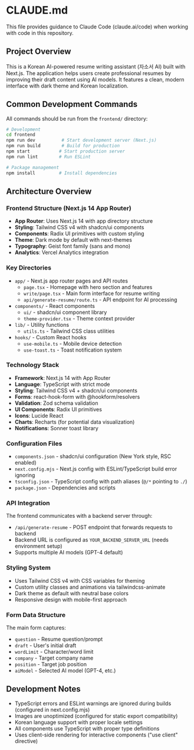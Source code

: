 # CLAUDE.md

This file provides guidance to Claude Code (claude.ai/code) when working with code in this repository.

## Project Overview

This is a Korean AI-powered resume writing assistant (자소서 AI) built with Next.js. The application helps users create professional resumes by improving their draft content using AI models. It features a clean, modern interface with dark theme and Korean localization.

## Common Development Commands

All commands should be run from the `frontend/` directory:

```bash
# Development
cd frontend
npm run dev          # Start development server (Next.js)
npm run build        # Build for production
npm start           # Start production server
npm run lint        # Run ESLint

# Package management
npm install         # Install dependencies
```

## Architecture Overview

### Frontend Structure (Next.js 14 App Router)
- **App Router**: Uses Next.js 14 with app directory structure
- **Styling**: Tailwind CSS v4 with shadcn/ui components
- **Components**: Radix UI primitives with custom styling
- **Theme**: Dark mode by default with next-themes
- **Typography**: Geist font family (sans and mono)
- **Analytics**: Vercel Analytics integration

### Key Directories
- `app/` - Next.js app router pages and API routes
  - `page.tsx` - Homepage with hero section and features
  - `write/page.tsx` - Main form interface for resume writing
  - `api/generate-resume/route.ts` - API endpoint for AI processing
- `components/` - React components
  - `ui/` - shadcn/ui component library
  - `theme-provider.tsx` - Theme context provider
- `lib/` - Utility functions
  - `utils.ts` - Tailwind CSS class utilities
- `hooks/` - Custom React hooks
  - `use-mobile.ts` - Mobile device detection
  - `use-toast.ts` - Toast notification system

### Technology Stack
- **Framework**: Next.js 14 with App Router
- **Language**: TypeScript with strict mode
- **Styling**: Tailwind CSS v4 + shadcn/ui components
- **Forms**: react-hook-form with @hookform/resolvers
- **Validation**: Zod schema validation
- **UI Components**: Radix UI primitives
- **Icons**: Lucide React
- **Charts**: Recharts (for potential data visualization)
- **Notifications**: Sonner toast library

### Configuration Files
- `components.json` - shadcn/ui configuration (New York style, RSC enabled)
- `next.config.mjs` - Next.js config with ESLint/TypeScript build error ignoring
- `tsconfig.json` - TypeScript config with path aliases (`@/*` pointing to `./`)
- `package.json` - Dependencies and scripts

### API Integration
The frontend communicates with a backend server through:
- `/api/generate-resume` - POST endpoint that forwards requests to backend
- Backend URL is configured as `YOUR_BACKEND_SERVER_URL` (needs environment setup)
- Supports multiple AI models (GPT-4 default)

### Styling System
- Uses Tailwind CSS v4 with CSS variables for theming
- Custom utility classes and animations via tailwindcss-animate
- Dark theme as default with neutral base colors
- Responsive design with mobile-first approach

### Form Data Structure
The main form captures:
- `question` - Resume question/prompt
- `draft` - User's initial draft
- `wordLimit` - Character/word limit
- `company` - Target company name
- `position` - Target job position
- `aiModel` - Selected AI model (GPT-4, etc.)

## Development Notes

- TypeScript errors and ESLint warnings are ignored during builds (configured in next.config.mjs)
- Images are unoptimized (configured for static export compatibility)
- Korean language support with proper locale settings
- All components use TypeScript with proper type definitions
- Uses client-side rendering for interactive components ("use client" directive)